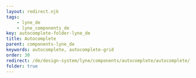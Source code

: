 ```yaml
---
layout: redirect.njk
tags: 
    - lyne_de
    - lyne_components_de
key: autocomplete-folder-lyne_de
title: Autocomplete
parent: components-lyne_de
keywords: autocomplete, autocomplete-grid
order: 30
redirect: /de/design-system/lyne/components/autocomplete/autocomplete/
folder: true
---
```

